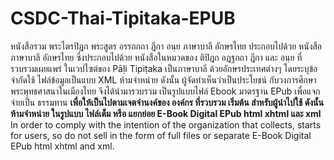 # CSDC-Thai-Tipitaka-EPUB
หนังสือรวม พระไตรปิฎก พระสูตร อรรถกถา ฎีกา อนฺย ภาษาบาลี อักษรไทย 
ประกอบไปด้วย หนังสือภาษาบาลี อักษรไทย ซึ่งประกอบไปด้วย หนังสือในหมวดของ ติปิฎก อฏฐกถา ฎีกา และ อนฺย ที่รวบรวมเผยแพร่ ในเวปไซต์ของ Pāḷi Tipiṭaka เป็นภาษาบาลี ด้วยอักษรประเทศต่างๆ โดยระบุข้อจำกัดใช้ ไฟล์ข้อมูลเป็นแบบ XML ห้ามจำหน่าย 
ดังนั้น ผู้จัดทำเห็นว่าเป็นประโยชน์ กับวงการศึกษาพระพุทธศาสนาในเมืองไทย จึงได้นำมารวบรวม เป็นรูปแบบไฟล์ Ebook มาตรฐาน EPub เพื่อแจกจ่ายเป็น ธรรมทาน 
**เพื่อให้เป็นไปตามเจตจำนงค์ของ องค์กร ที่รวบรวม เริ่มต้น สำหรับผู้นำไปใช้ ดังนั้น ห้ามจำหน่าย ในรูปแบบ ไฟล์เต็ม หรือ แยกย่อย E-Book Digital EPub html xhtml และ xml**
In order to comply with the intention of the organization that collects, starts for users, so do not sell in the form of full files or separate E-Book Digital EPub html xhtml and xml.
